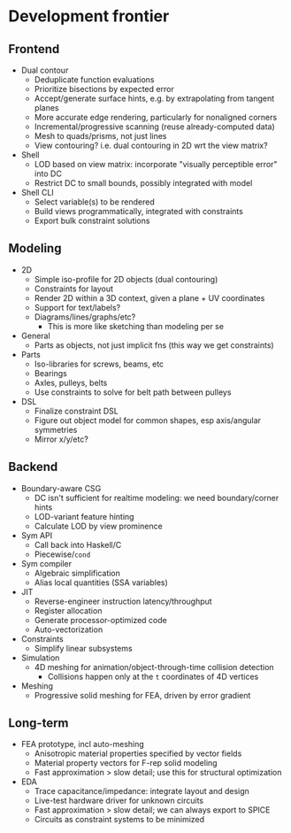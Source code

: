 # Development frontier
## Frontend
+ Dual contour
  + Deduplicate function evaluations
  + Prioritize bisections by expected error
  + Accept/generate surface hints, e.g. by extrapolating from tangent planes
  + More accurate edge rendering, particularly for nonaligned corners
  + Incremental/progressive scanning (reuse already-computed data)
  + Mesh to quads/prisms, not just lines
  + View contouring? i.e. dual contouring in 2D wrt the view matrix?
+ Shell
  + LOD based on view matrix: incorporate "visually perceptible error" into DC
  + Restrict DC to small bounds, possibly integrated with model
+ Shell CLI
  + Select variable(s) to be rendered
  + Build views programmatically, integrated with constraints
  + Export bulk constraint solutions


## Modeling
+ 2D
  + Simple iso-profile for 2D objects (dual contouring)
  + Constraints for layout
  + Render 2D within a 3D context, given a plane + UV coordinates
  + Support for text/labels?
  + Diagrams/lines/graphs/etc?
    + This is more like sketching than modeling per se
+ General
  + Parts as objects, not just implicit fns (this way we get constraints)
+ Parts
  + Iso-libraries for screws, beams, etc
  + Bearings
  + Axles, pulleys, belts
  + Use constraints to solve for belt path between pulleys
+ DSL
  + Finalize constraint DSL
  + Figure out object model for common shapes, esp axis/angular symmetries
  + Mirror x/y/etc?


## Backend
+ Boundary-aware CSG
  + DC isn't sufficient for realtime modeling: we need boundary/corner hints
  + LOD-variant feature hinting
  + Calculate LOD by view prominence
+ Sym API
  + Call back into Haskell/C
  + Piecewise/`cond`
+ Sym compiler
  + Algebraic simplification
  + Alias local quantities (SSA variables)
+ JIT
  + Reverse-engineer instruction latency/throughput
  + Register allocation
  + Generate processor-optimized code
  + Auto-vectorization
+ Constraints
  + Simplify linear subsystems
+ Simulation
  + 4D meshing for animation/object-through-time collision detection
    + Collisions happen only at the `t` coordinates of 4D vertices
+ Meshing
  + Progressive solid meshing for FEA, driven by error gradient


## Long-term
+ FEA prototype, incl auto-meshing
  + Anisotropic material properties specified by vector fields
  + Material property vectors for F-rep solid modeling
  + Fast approximation > slow detail; use this for structural optimization
+ EDA
  + Trace capacitance/impedance: integrate layout and design
  + Live-test hardware driver for unknown circuits
  + Fast approximation > slow detail; we can always export to SPICE
  + Circuits as constraint systems to be minimized
